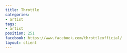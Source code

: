 ```yaml
---
title: Throttle
categories:
- artist
tags:
- artist
position: 251
facebook: https://www.facebook.com/throttleofficial/
layout: client
---
```


